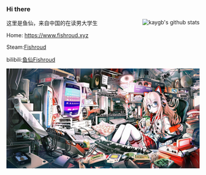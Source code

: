 ### Hi there

<img align="right" src="https://github-readme-stats.vercel.app/api?username=Fishroud&show_icons=true&include_all_commits=true" alt="kaygb's github stats"/>

这里是鱼仙，来自中国的在读男大学生

Home: https://www.fishroud.xyz

Steam:[Fishroud](https://steamcommunity.com/profiles/76561198797703039/)

bilibili:[鱼仙Fishroud](https://space.bilibili.com/101267193)

[![](/img/background.jpg)](https://www.pixiv.net/artworks/36919122)


<!--
**Fishroud/Fishroud** is a ✨ _special_ ✨ repository because its `README.md` (this file) appears on your GitHub profile.

Here are some ideas to get you started:

- 🔭 I’m currently working on ...
- 🌱 I’m currently learning ...
- 👯 I’m looking to collaborate on ...
- 🤔 I’m looking for help with ...
- 💬 Ask me about ...
- 📫 How to reach me: ...
- 😄 Pronouns: ...
- ⚡ Fun fact: ...
-->
